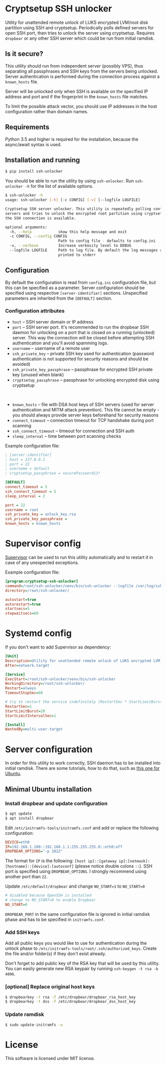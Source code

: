 # Cryptsetup SSH unlocker

Utility for unattended remote unlock of LUKS encrypted LVM/root disk partition using SSH and cryptsetup.
Periodically polls defined servers for open SSH port, then tries to unlock the server using cryptsetup.
Requires `dropbear` or any other SSH server which could be run from initial ramdisk.

## Is it secure?
This utility should run from independent server (possibly VPS), thus separating all passphrases and SSH
keys from the servers being unlocked. Server authentication is performed during the connection process
against a `known_hosts` file.

Server will be unlocked only when SSH is available on the specified IP address and port and if
the fingerprint in the `known_hosts` file matches.

To limit the possible attack vector, you should use IP addresses in the host configuration rather than domain names.

## Requirements

Python 3.5 and higher is required for the installation, because the async/await syntax is used.

## Installation and running

```bash
$ pip install ssh-unlocker
```

You should be able to run the utility by using `ssh-unlocker`. Run `ssh-unlocker -h` for the list of available options.

```bash
$ ssh-unlocker -h
usage: ssh-unlocker [-h] [-c CONFIG] [-v] [--logfile LOGFILE]

Cryptsetup SSH server unlocker. This utility is repeatedly polling configured
servers and tries to unlock the encrypted root partition using cryptsetup once
the SSH connection is available.

optional arguments:
  -h, --help            show this help message and exit
  -c CONFIG, --config CONFIG
                        Path to config file - defaults to config.ini
  -v, --verbose         Increase verbosity level to DEBUG
  --logfile LOGFILE     Path to log file. By default the log messages are
                        printed to stderr
```

## Configuration

By default the configuration is read from `config.ini` configuration file, but this can be specified as a parameter.
Server configuration should be specified using respective `[server-identifier]` sections.
Unspecified parameters are inherited from the `[DEFAULT]` section.

### Configuration attributes

- `host` – SSH server domain or IP address
- `port` – SSH server port. It's recommended to run the dropbear SSH daemon for unlocking on a port that is closed on a
running (unlocked) server. This way the connection will be closed before attempting SSH authentication and you'll avoid spamming logs.
- `username` – username of a remote user
- `ssh_private_key` – private SSH key used for authentication (password authentication is not supported for security reasons and should be avoided)
- `ssh_private_key_passphrase` – passphrase for encrypted SSH private key (unused when blank)
- `cryptsetup_passphrase` – passphrase for unlocking encrypted disk using cryptsetup 

<br>

- `known_hosts` – file with DSA host keys of SSH servers (used for server authentication and MITM attack prevention). This file cannot be empty - you should always provide server keys beforehand for security reasons
- `connect_timeout` – connection timeout for TCP handshake during port scanning
- `ssh_connect_timeout` – timeout for connection and SSH auth
- `sleep_interval` – time between port scanning checks

Example configuration file:
```ini
; [server-identifier]
; host = 127.0.0.1
; port = 22
; username = default
; cryptsetup_passphrase = securePassword13!

[DEFAULT]
connect_timeout = 5
ssh_connect_timeout = 5
sleep_interval = 2

port = 22
username = root
ssh_private_key = unlock_key.rsa
ssh_private_key_passphrase =
known_hosts = known_hosts
```

# Supervisor config
[Supervisor](http://supervisord.org/) can be used to run this utility automatically and to restart it
in case of any unexpected exceptions.

Example configuration file:
```ini
[program:cryptsetup-ssh-unlocker]
command=/root/ssh-unlocker/venv/bin/ssh-unlocker --logfile /var/log/ssh-unlocker
directory=/root/ssh-unlocker/

autostart=true
autorestart=true
startsecs=5
stopwaitsecs=60
```

# Systemd config

If you don't want to add Supervisor as dependency:

```ini
[Unit]
Description=Utility for unattended remote unlock of LUKS encrypted LVM
After=network.target

[Service]
ExecStart=/root/ssh-unlocker/venv/bin/ssh-unlocker
WorkingDirectory=/root/ssh-unlocker/
Restart=always
TimeoutStopSec=60

# try to restart the service indefinitely (RestartSec * StartLimitBurst > StartLimitIntervalSec)
RestartSec=1
StartLimitBurst=20
StartLimitIntervalSec=1

[Install]
WantedBy=multi-user.target
```

# Server configuration
In order for this utility to work correctly, SSH daemon has to be installed into initial ramdisk.
There are some tutorials, how to do that, such as [this one for Ubuntu](https://stinkyparkia.wordpress.com/2014/10/14/remote-unlocking-luks-encrypted-lvm-using-dropbear-ssh-in-ubuntu-server-14-04-1-with-static-ipst/).

## Minimal Ubuntu installation

### Install dropbear and update configuration

```bash
$ apt update
$ apt install dropbear
```

Edit `/etc/initramfs-tools/initramfs.conf` and add or replace the following configuration:
```ini
DEVICE=eth0
IP=192.168.1.100::192.168.1.1:255.255.255.0::eth0:off
DROPBEAR_OPTIONS="-p 1022"
```

The format for `IP` is the following: `[host ip]::[gateway ip]:[netmask]:[hostname]::[device]:[autoconf]`
(please notice double colons `::`). SSH port is specified using `DROPBEAR_OPTIONS`. I strongly recommend using another port than `22`.

Update `/etc/default/dropbear` and 
change `NO_START=1` to `NO_START=0`
```ini
# disabled because OpenSSH is installed
# change to NO_START=0 to enable Dropbear
NO_START=0
```

`DROPBEAR_PORT` in the same configuration file is ignored in initial ramdisk phase and has to be specified in `initramfs.conf`.

### Add SSH keys

Add all public keys you would like to use for authentication during the unlock phase to `/etc/initramfs-tools/root/.ssh/authorized_keys`.
Create the file and/or folder(s) if they don't exist already.

Don't forget to add public key of the RSA key that will be used by this utility.
You can easily generate new RSA keypair by running `ssh-keygen -t rsa -b 4096`.

### [optional] Replace original host keys

```bash
$ dropbearkey -t rsa -f /etc/dropbear/dropbear_rsa_host_key
$ dropbearkey -t dss -f /etc/dropbear/dropbear_dss_host_key
```

### Update ramdisk

```bash
$ sudo update-initramfs -u
```

# License
This software is licensed under MIT license.
